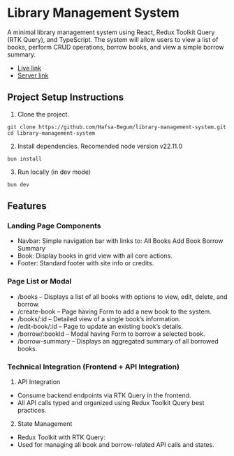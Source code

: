 # Library Management System 

A minimal library management system using React, Redux Toolkit Query (RTK Query), and TypeScript. The system will allow users to view a list of books, perform CRUD operations, borrow books, and view a simple borrow summary.

- [Live link](https://library-management-system-mu-weld.vercel.app) 
- [Server link](https://library-management-server-test.vercel.app) 

## Project Setup Instructions
1. Clone the project.
```
git clone https://github.com/Hafsa-Begum/library-management-system.git
cd library-management-system

```
2. Install dependencies. Recomended node version v22.11.0
```
bun install

```
3. Run locally (in dev mode)
```
bun dev

```

## Features
### Landing Page Components
- Navbar: Simple navigation bar with links to:
  All Books
  Add Book
  Borrow Summary
- Book: Display books in grid view with all core actions.
- Footer: Standard footer with site info or credits.

### Page List or Modal
- /books – Displays a list of all books with options to view, edit, delete, and borrow.
- /create-book – Page having Form to add a new book to the system.
- /books/:id – Detailed view of a single book’s information.
- /edit-book/:id – Page to update an existing book’s details.
- /borrow/:bookId – Modal having Form to borrow a selected book.
- /borrow-summary – Displays an aggregated summary of all borrowed books.

### Technical Integration (Frontend + API Integration)

1. API Integration

- Consume backend endpoints via RTK Query in the frontend.
- All API calls typed and organized using Redux Toolkit Query best practices.

2. State Management

- Redux Toolkit with RTK Query:
- Used for managing all book and borrow-related API calls and states.
